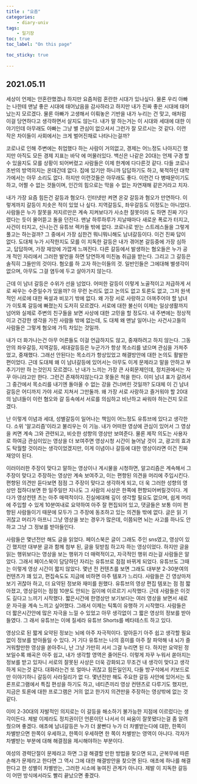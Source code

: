 ```yaml
---
title : "요즘"
categories:
    - diary-univ
tags:
    - 일기장
toc: true
toc_label: "On this page"

toc_sticky: true
    
---
```

## 2021.05.11
세상이 언제는 안혼란했겠냐 하지만 요즘처럼 혼란한 시대가 있나싶다.
물론 우리 아빠는 나한테 맨날 좋은 시대에 태어났음을 감사하라고 하지만 내가 진짜 좋은 시대에 태어났는지 모르겠다. 물론 아빠가 고생해서 이뤄놓은 기반을 내가 누리는 건 맞고, 애처럼 이걸 당연하다고 생각하면서 살지도 않는다. 내가 말 하는거는 이 시대와 세대에 대한 이야기인데 아무래도 아빠는 그냥 별 관심이 없으셔서 그런가 잘 모르시는 것 같다. 이런 작은 차이들이 사회에서는 크게 벌어진채로 나타나는걸까?

코로나로 인해 주변에는 취업했다 하는 사람이 거의없고, 경제는 어느정도 나아지긴 했지만 아직도 모든 경제 지표는 바닥 에 머물러있다. 백신은 나같은 20대는 언제 구경 할 수 있을지도 모를 상황이 되어버렸고 사람들은 이제 한계에 다다른것 같다. 다들 코로나 초반의 방역의지는 온데간데 없다. 집에 있기만 하니까 답답하기도 하고, 북적하던 대학가에서는 아무 소리도 없다. 하지만 이런것들은 아무래도 좋다. 이런건 다 병때문이기도 하고, 어쩔 수 없는 것들이며, 인간의 힘으로는 막을 수 없는 자연재해 같은거라고 치자.

내가 가장 요즘 힘든건 갈등과 혐오다. 인터넷만 켜면 온갖 갈등과 혐오가 만연하다. 이렇게까지 갈등이 치솟은 적이 있었 나 싶다. 지역갈등도, 좌우갈등도 이정도는 아니었다. 사람들은 누가 잘못을 저지르만은 계속 지켜보다가 사소한 잘못이라 도 하면 진짜 기다렸다는 듯이 물어뜯고 돌을 던진다. 맨날 하루하루가 지날때마다 새로운 폭로가 터지고, 사건이 터지고, 신나는건 유튜브 렉카들 밖에 없다. 코로나로 받는 스트레스들을 그렇게 풀고는 하는걸까?
그 중에서 가장 심한건 뭐니뭐니해도 남녀갈등이다. 이건 진짜 답이 없다. 도대체 누가 시작한지도 모를 이 지독한 갈등은 내가 겪어본 갈등중에 가장 심하고, 답답하며, 가장 재앙에 가깝게 느껴진다. 다른 갈등에서 발생하는 혐오들은 누가 공개 적인 자리에서 그러한 발언을 하면 당연하게 미친놈 취급을 받는다. 그리고 그 갈등은 솔직히 그들만의 것이다. 혐오를 하 고자 하는이들의 것. 일반인들은 그에대해 별생각이 없으며, 아무도 그걸 염두에 두고 살아가지 않는다.

근데 이 남녀 갈등은 수위가 선을 넘었다. 어떠한 갈등이 이렇게 노골적이고 저급하게 서로 싸우는 수준일수가 있을까? 아 무런 논리도 없고 논의도 없고 토론도 없고, 그저 원색적인 서로에 대한 욕설과 비꼬기 밖에 없다. 왜 가장 서로 사랑하고 아껴주어야 할 남녀가 이토록 갈등에 빠졌는지 도저히 모르겠다. 서로에 대한 불신이 이제는 일상생활까지 넘어와 실제로 주변의 친구들을 보면 사상에 대한 고민을 할 정도다. 내 주변에는 정상적이고 건강한 생각을 가진 사람들 밖에 없는데, 도 대체 왜 맨날 일어나는 사건사고들의 사람들은 그렇게 혐오에 가득 차있는 것일까.

내가 더 화가나는건 아무 어른들도 이걸 언급하지도 않고, 중재하려고 하지 않는다. 그동안의 좌우갈등, 지역갈등, 세대갈등등은 누군가가 항상 목소리를 냈으며 관심을 가져주었고, 중재했다. 그래선 안된다는 목소리가 항상있었고 해결방안에 대한 논의도 활발한 편이었다. 근데 도대체 왜 이 남녀갈등에 있어서는 아무도 이게 문제라고 말을 안하고 부추기기만 하 는것인지 모르겠다. 난 내가 느끼는 가장 큰 사회문제인데, 정치권에서는 자꾸 아니라고만 한다. 그런건 존재하지않는다고 못들은 척을 한다. 이미 남녀 표가 갈려서 그 중간에서 목소리를 내기엔 돌아올 수 없는 강을 건너버린 것일까? 도대체 이 긴 남녀갈등은 어디까지 가야 서로 지쳐서 그만둘까. 왜 가장 서로 사랑하고 즐거워야 할 20대의 남녀들이 이런 혐오와 갈 등속에서 서로를 의심하고 비난하고 싸워야 하는건지 모르겠다.

난 이렇게 이념과 세대, 성별갈등이 일어나는 책임이 어느정도 유튜브에 있다고 생각한다.
소위 '알고리즘'이라고 불리우는 이 기능. 내가 어떠한 영상에 관심이 있어서 그 영상을 켜면 계속 그와 관련되고, 비슷한 성향의 영상만 보여준다. 물론 제작 의도는 사용자로 하여금 관심이있는 영상을 더 보여주면 영상시청 시간이 늘어날 것이 고, 광고의 효과도 탁월할 것이라는 생각이었겠지만, 이게 이념이나 갈등에 대한 영상이라면 이건 진짜 재앙이 된다.

이러이러한 주장이 맞다고 말하는 영상이나 게시물을 시청하면, 알고리즘은 계속해서 그 주장이 맞다고 주장하는 영상만 계속 보여주고, 이는 편향된 의견을 머리에 주입시킨다. 편향된 의견만 듣다보면 점점 그 주장이 맞다고 생각하게 되고, 더 욱 그러한 성향의 영상만 접하다보면 한 일주일만 지나도 그 사람의 사상은 한쪽에 편향되어버릴것이다. 게다가 영상컨텐 츠는 아주 매력적이다. 진실에대해 깊이 생각할 필요도 없으며, 쉽게 머리에 주입할 수 있게 10분여내로 요약하여 아주 잘 편집되어 있고, 댓글들은 보통 이미 편향된 사람들이기 때문에 모두가 그 주장에 동조하고 있는 의견들 밖에 없다. 글은 읽 기 귀찮고 머리가 아프니 그냥 영상을 보는 경우가 많은데, 이쯤되면 뇌는 사고를 하나도 안하고 그냥 그 정보를 받아들인다.

사람들은 몇년전만 해도 글을 읽었다. 페이스북은 글이 그래도 주인 sns였고, 영상이 있긴 했지만 대부분 글과 함께 첨부 된, 글을 뒷받침 하고자 하는 영상이었다. 하지만 글을 읽는 행위보다는 영상을 보는 행위가 더 매력적이고, 자극적인 행위 라는걸 사람들은 알았다. 그래서 페이스북이 담당하던 자리는 유튜브로 점점 바뀌게 되었다. 유튜브도 그때는 이렇게 영상 시간이 짧지 않았다. 몇년 전 컨텐츠를 보면 그래도 대부분 2-30분여의 컨텐츠가 꽤 있고, 편집속도도 지금에 비하면 아주 템포가 느리다. 사람들은 긴 영상마저 보기 귀찮아 하고, 더 요약된 정보와 재미를 원했다. 유튜브의 영상 편집 템포는 점 점 짧아졌고, 영상길이는 점점 10분도 안되는 길이에 이르르기 시작했다. 근데 사람들은 이것도 길다고 느끼기 시작했다. 짧은시간에 한영상만 보기보다는 여러 영상을 보면서 새로운 자극을 계속 느끼고 싶어했다. 그래서 이제는 틱톡이 유행하 기 시작했다. 사람들은 더 짧은시간안에 많은 자극을 느낄 수 있었고 아무 생각없이 그 짧은 영상의 정보를 받아들였다. 그 래서 유튜브는 이에 질세라 유튜브 Shorts를 베타테스트 하고 있다.

영상으로 된 짧게 요약된 정보는 뇌에 아주 자극적이다. 알아듣기 아주 쉽고 생각할 필요없이 정보를 받아들일 수 있다. 거 기다 유튜브는 나의 흥미를 아주 잘 파악해 내 뇌가 즐거워할만한 영상을 쏟아주니, 난 그냥 가만히 서서 그걸 누리면 된 다. 하지만 요약된 정보일수록 왜곡은 아주 쉽고, 내가 생각할 영역은 줄어든다.
이렇게 자꾸 누워서 쏟아지는 정보를 받고 있자니 서로의 잘못된 사상은 더욱 강화되고 무조건 내 생각이 맞다고 생각 하게 되는것 같다. 대화라는건 또 얼마나 귀찮고 힘든일인지, 다들 방구석에서 키보드로만 이야기하니 갈등이 사라질리가 없 다. 몇년전만 해도 주요한 갈등 사안에 있어서는 토론프로그램에서 특집 편성을 하기도 하고, 네티즌끼리 영상 컨텐츠로 다루기도 했지만, 지금은 토론에 대한 프로그램은 거의 없고 한가지 의견만을 주장하는 영상밖에 없는 것같다.

이미 2-30대의 자발적인 의지로는 이 갈등을 해소하기 불가능한 지점에 이르렀다는 생각이든다. 제발 이제라도 정치권이던 언론이던 나서서 이 싸움이 잘못됐다는걸 좀 알려줬으며 좋겠다.
애초에 남녀갈등은 누가 더 꿀빤다 누가 더 차별받는다에 대한, 한쪽이 차별받으면 한쪽이 우세하고, 한쪽이 우세하면 한 쪽이 차별받는 영역이 아니다. 각자가 차별받는 부분에 대해 해결점을 제시해야하는 부분이다.

여성의 경력단절이 문제라고 하면 그걸 해결할 만한 방법을 찾으면 되고, 군복무에 따른 손해가 문제라고 한다면 그 역시 그에 대한 해결방안을 찾으면 된다.
애초에 하나를 해결한다고 한 성별이 차별받는, 그러한 시소에 놓여진 관계가 아니다. 제발 이 지독한 갈등이 어떤 방식에서라도 빨리 끝났으면 좋겠다.
